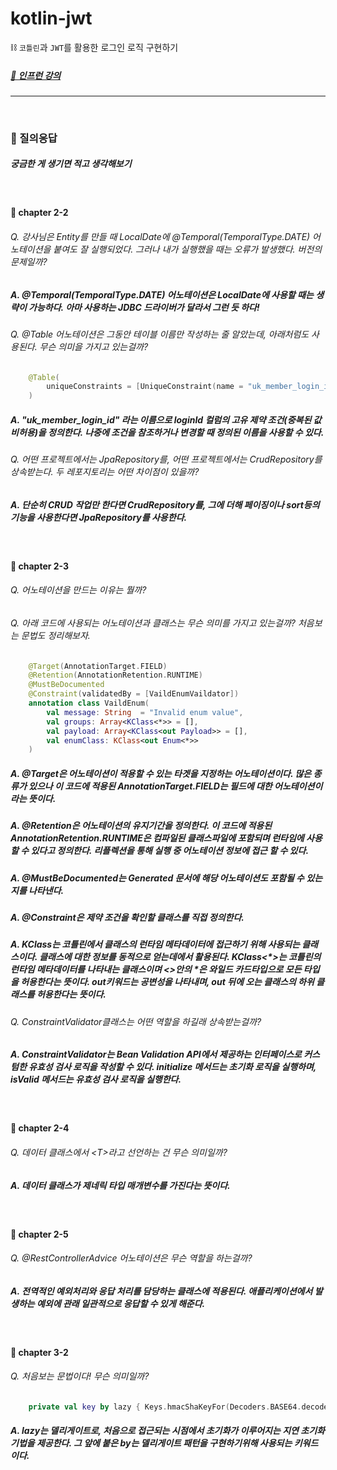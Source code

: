 # kotlin-jwt
⛓ `코틀린`과 `JWT`를 활용한 로그인 로직 구현하기

##### [🌱 인프런 강의](https://www.inflearn.com/course/%EC%BD%94%ED%8B%80%EB%A6%B0%EA%B3%BC-spring-security-jwt-%ED%9A%8C%EC%9B%90%EA%B0%80%EC%9E%85%EB%A7%8C%EB%93%A4%EA%B8%B0/dashboard)

---

<br>

### 🔔 질의응답
##### 궁금한 게 생기면 적고 생각해보기

<br>

#### 🔖 chapter 2-2
###### Q. 강사님은 Entity를 만들 때 LocalDate에 @Temporal(TemporalType.DATE) 어노테이션을 붙여도 잘 실행되었다. 그러나 내가 실행했을 때는 오류가 발생했다. 버전의 문제일까?

##### A. @Temporal(TemporalType.DATE) 어노테이션은 LocalDate에 사용할 때는 생략이 가능하다. 아마 사용하는 JDBC 드라이버가 달라서 그런 듯 하다!

###### Q. @Table 어노테이션은 그동안 테이블 이름만 작성하는 줄 알았는데, 아래처럼도 사용된다. 무슨 의미을 가지고 있는걸까?

```kotlin
    @Table(
        uniqueConstraints = [UniqueConstraint(name = "uk_member_login_id", columnNames = ["loginId"])]
    )
```

##### A. "uk_member_login_id" 라는 이름으로 loginId 컬럼의 고유 제약 조건(중복된 값 비허용)을 정의한다. 나중에 조건을 참조하거나 변경할 때 정의된 이름을 사용할 수 있다.
 
###### Q. 어떤 프로젝트에서는 JpaRepository를, 어떤 프로젝트에서는 CrudRepository를 상속받는다. 두 레포지토리는 어떤 차이점이 있을까?

##### A. 단순히 CRUD 작업만 한다면 CrudRepository를, 그에 더해 페이징이나 sort등의 기능을 사용한다면 JpaRepository를 사용한다.

<br>

#### 🔖 chapter 2-3
###### Q. 어노테이션을 만드는 이유는 뭘까?

###### Q. 아래 코드에 사용되는 어노테이션과 클래스는 무슨 의미를 가지고 있는걸까? 처음보는 문법도 정리해보자.
```kotlin
    @Target(AnnotationTarget.FIELD)
    @Retention(AnnotationRetention.RUNTIME)
    @MustBeDocumented
    @Constraint(validatedBy = [VaildEnumVaildator])
    annotation class VaildEnum(
        val message: String  = "Invalid enum value",
        val groups: Array<KClass<*>> = [],
        val payload: Array<KClass<out Payload>> = [],
        val enumClass: KClass<out Enum<*>>
    )

```

##### A. @Target은 어노테이션이 적용할 수 있는 타겟을 지정하는 어노테이션이다. 많은 종류가 있으나 이 코드에 적용된 AnnotationTarget.FIELD는 필드에 대한 어노테이션이라는 뜻이다. 

##### A. @Retention은 어노테이션의 유지기간을 정의한다. 이 코드에 적용된 AnnotationRetention.RUNTIME은 컴파일된 클래스파일에 포함되며 런타임에 사용할 수 있다고 정의한다. 리플렉션을 통해 실행 중 어노테이션 정보에 접근 할 수 있다. 

##### A. @MustBeDocumented는 Generated 문서에 해당 어노테이션도 포함될 수 있는지를 나타낸다. 

##### A. @Constraint은 제약 조건을 확인할 클래스를 직접 정의한다.

##### A. KClass는 코틀린에서 클래스의 런타임 메타데이터에 접근하기 위해 사용되는 클래스이다. 클래스에 대한 정보를 동적으로 얻는데에서 활용된다. KClass<*>는 코틀린의 런타임 메타데이터를 나타내는 클래스이며 <>안의 *은 와일드 카드타입으로 모든 타입을 허용한다는 뜻이다. out키워드는 공변성을 나타내며, out 뒤에 오는 클래스의 하위 클래스를 허용한다는 뜻이다.

###### Q. ConstraintValidator클래스는 어떤 역할을 하길래 상속받는걸까?

##### A. ConstraintValidator는 Bean Validation API에서 제공하는 인터페이스로 커스텀한 유효성 검사 로직을 작성할 수 있다. initialize 메서드는 초기화 로직을 실행하며, isValid 메서드는 유효성 검사 로직을 실행한다.

<br>

#### 🔖 chapter 2-4

###### Q. 데이터 클래스에서 \<T\>라고 선언하는 건 무슨 의미일까?

##### A. 데이터 클래스가 제네릭 타입 매개변수를 가진다는 뜻이다. 

<br>

#### 🔖 chapter 2-5

###### Q. @RestControllerAdvice 어노테이션은 무슨 역할을 하는걸까?

##### A. 전역적인 예외처리와 응답 처리를 담당하는 클래스에 적용된다. 애플리케이션에서 발생하는 예외에 관래 일관적으로 응답할 수 있게 해준다.

<br>

#### 🔖 chapter 3-2

###### Q. 처음보는 문법이다! 무슨 의미일까?
```kotlin
    private val key by lazy { Keys.hmacShaKeyFor(Decoders.BASE64.decode(secretKey)) }
```

##### A. lazy는 델리게이트로, 처음으로 접근되는 시점에서 초기화가 이루어지는 지연 초기화 기법을 제공한다. 그 앞에 붙은 by는 델리게이트 패턴을 구현하기위해 사용되는 키워드이다. 

